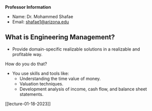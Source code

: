 **Professor Information**
- Name: Dr. Mohammed Shafae
- Email: shafae1@arizona.edu


## What is Engineering Management?
- Provide domain-specific realizable solutions in a realizable and profitable way.

How do you do that?
- You use skills and tools like:
	- Understanding the time value of money.
	- Valuation techniques.
	- Development analysis of income, cash flow, and balance sheet statements.



[[lecture-01-18-2023]]